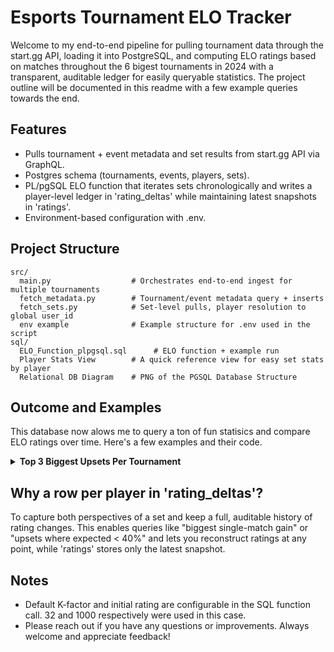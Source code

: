 # Esports Tournament ELO Tracker

Welcome to my end-to-end pipeline for pulling tournament data through the start.gg API, loading it into PostgreSQL, and computing ELO ratings based on matches throughout the 6 bigest tournaments in 2024 with a transparent, auditable ledger for easily queryable statistics. The project outline will be documented in this readme with a few example queries towards the end.

## Features
- Pulls tournament + event metadata and set results from start.gg API via GraphQL.
- Postgres schema (tournaments, events, players, sets).
- PL/pgSQL ELO function that iterates sets chronologically and writes a player-level ledger in 'rating_deltas' while maintaining latest snapshots in 'ratings'.
- Environment-based configuration with .env.

## Project Structure
```
src/
  main.py                  # Orchestrates end-to-end ingest for multiple tournaments
  fetch_metadata.py        # Tournament/event metadata query + inserts
  fetch_sets.py            # Set-level pulls, player resolution to global user_id
  env example              # Example structure for .env used in the script
sql/
  ELO_Function_plpgsql.sql      # ELO function + example run
  Player Stats View        # A quick reference view for easy set stats by player
  Relational DB Diagram    # PNG of the PGSQL Database Structure
```

## Outcome and Examples
This database now alows me to query a ton of fun statisics and compare ELO ratings over time. Here's a few examples and their code.

<details>
  <summary><b>Top 3 Biggest Upsets Per Tournament</b></summary>
  This query highlights the top three biggest upsets per event by ranking winners who had the lowest pre-match win probability (based on ELO). It filters to the latest rating run, joins back to player and tournament names, and formats the expected probability as a percentage for readability.
<!DOCTYPE html>
<html>
<head>
<meta charset="UTF-8"/>
</head>
<body>
<table><tr><th>tournament</th><th>winner</th><th>loser</th><th>win_probability</th><th>rank</th></tr><tr class="odd"><td>Frosty Faustings XVI 2024</td><td>ApologyMan</td><td>9Moons | Rat</td><td>42.16%</td><td>1</td></tr>
<tr><td>Frosty Faustings XVI 2024</td><td>ApologyMan</td><td>bc | Jonathan Tene</td><td>43.21%</td><td>2</td></tr>
<tr class="odd"><td>Frosty Faustings XVI 2024</td><td>Parkourr</td><td>Beatrice Renhart</td><td>43.45%</td><td>3</td></tr>
<tr><td>CEO 2024</td><td>noobreker9000</td><td>Fly | Nitro</td><td>36.75%</td><td>1</td></tr>
<tr class="odd"><td>CEO 2024</td><td>TSM | Leffen</td><td>FLY | TempestNYC</td><td>37.82%</td><td>2</td></tr>
<tr><td>CEO 2024</td><td>RFL | BM | Lucien</td><td>bc | Lord Knight</td><td>38.23%</td><td>3</td></tr>
<tr class="odd"><td>COMBO BREAKER 2024</td><td>Koga Life | PataChu</td><td>9Moons | Rat</td><td>34.21%</td><td>1</td></tr>
<tr><td>COMBO BREAKER 2024</td><td>PAR | Zando</td><td>bc | Lord Knight</td><td>36.10%</td><td>2</td></tr>
<tr class="odd"><td>COMBO BREAKER 2024</td><td>ONi | LK | Kreeg</td><td>HonoredOgre</td><td>37.94%</td><td>3</td></tr>
<tr><td>EVO 2024</td><td>Ditto HABIBI | RedDitto</td><td>M.RAGE | UMISHO</td><td>20.38%</td><td>1</td></tr>
<tr class="odd"><td>EVO 2024</td><td>Verix</td><td>FLY | TempestNYC</td><td>25.24%</td><td>2</td></tr>
<tr><td>EVO 2024</td><td>tatuma</td><td>TSM | Leffen</td><td>27.68%</td><td>3</td></tr>
<tr class="odd"><td>East Coast Throwdown 2024</td><td>YungSwiss</td><td>Fresh</td><td>32.48%</td><td>1</td></tr>
<tr><td>East Coast Throwdown 2024</td><td>SWEET | MegaRura</td><td>NH | Aboii</td><td>33.10%</td><td>2</td></tr>
<tr class="odd"><td>East Coast Throwdown 2024</td><td>Classified</td><td>Kazam</td><td>33.30%</td><td>3</td></tr>
<tr><td>CEOtaku 2024</td><td>Sweet | Skull_Duggers</td><td>PAR | Aarondamac</td><td>23.41%</td><td>1</td></tr>
<tr class="odd"><td>CEOtaku 2024</td><td>RFL | Happyrio</td><td>PAR | Aarondamac</td><td>23.88%</td><td>2</td></tr>
<tr><td>CEOtaku 2024</td><td>KGT | Jesse</td><td>9Moons | Marvelo</td><td>27.96%</td><td>3</td></tr>
</table></body></html>

</details>




## Why a row per player in 'rating_deltas'?
To capture both perspectives of a set and keep a full, auditable history of rating changes. This enables queries like "biggest single-match gain" or "upsets where expected < 40%" and lets you reconstruct ratings at any point, while 'ratings' stores only the latest snapshot.


## Notes
- Default K-factor and initial rating are configurable in the SQL function call. 32 and 1000 respectively were used in this case.
- Please reach out if you have any questions or improvements. Always welcome and appreciate feedback!
